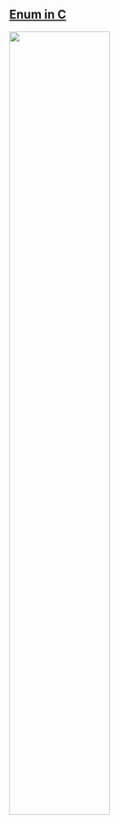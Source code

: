 ## [Enum in C](https://youtu.be/DZtHYgWxg54)

<a href="https://youtu.be/DZtHYgWxg54">
  <img src="https://i.ytimg.com/vi/DZtHYgWxg54/maxresdefault.jpg" width="60%"> 
</a>
